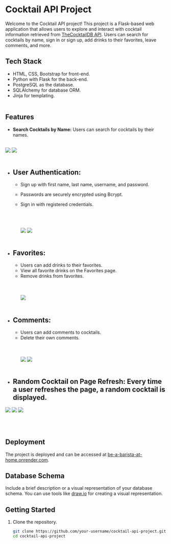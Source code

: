 # Cocktail API Project

Welcome to the Cocktail API project! This project is a Flask-based web application that allows users to explore and interact with cocktail information retrieved from [TheCocktailDB API](https://www.thecocktaildb.com/api.php?ref=apilist.fun). Users can search for cocktails by name, sign in or sign up, add drinks to their favorites, leave comments, and more.

  
## Tech Stack

- HTML, CSS, Bootstrap for front-end.
- Python with Flask for the back-end.
- PostgreSQL as the database.
- SQLAlchemy for database ORM.
- Jinja for templating.
<br></br>


## Features

- **Search Cocktails by Name:** Users can search for cocktails by their names. <br></br>
 <img src = "https://github.com/serenkapanoglu/BeABaristaAtHome2/blob/main/images2/search3.png" />
 <img src = "https://github.com/serenkapanoglu/BeABaristaAtHome2/blob/main/images2/searchvodka.png" />
  <br></br>
  
- ## **User Authentication:**
  - Sign up with first name, last name, username, and password.
  - Passwords are securely encrypted using Bcrypt.
  - Sign in with registered credentials.
  <br></br>
  <br></br>
  
    <img src="https://github.com/serenkapanoglu/BeABaristaAtHome2/blob/main/images2/login.png" />
    <img src ="https://github.com/serenkapanoglu/BeABaristaAtHome2/blob/main/images2/register.png?raw=true" />
    <br></br>
    

- ## **Favorites:**
  - Users can add drinks to their favorites.
  - View all favorite drinks on the Favorites page.
  - Remove drinks from favorites.
    <br></br>
  <br></br>
    <img src = "https://github.com/serenkapanoglu/BeABaristaAtHome2/blob/main/images2/fav.png" />
<br></br>


- ## **Comments:**
  - Users can add comments to cocktails.
  - Delete their own comments.
    <br></br>
  <br></br>
    <img src = "https://github.com/serenkapanoglu/BeABaristaAtHome2/blob/main/images2/addcomment.png" />
    <img src = "https://github.com/serenkapanoglu/BeABaristaAtHome2/blob/main/images2/deletecomment.png" />
<br></br>


- ## **Random Cocktail on Page Refresh:** Every time a user refreshes the page, a random cocktail is displayed.
<img src= "https://github.com/serenkapanoglu/BeABaristaAtHome2/blob/main/images2/search2.png" />
<img src = "https://github.com/serenkapanoglu/BeABaristaAtHome2/blob/main/images2/search4.png" />
<img src = "https://github.com/serenkapanoglu/BeABaristaAtHome2/blob/main/images2/search.png" />
   
<br></br>



## Deployment

The project is deployed and can be accessed at [be-a-barista-at-home.onrender.com](https://be-a-barista-at-home.onrender.com/).

## Database Schema

Include a brief description or a visual representation of your database schema. You can use tools like [draw.io](https://app.diagrams.net/) for creating a visual representation.


## Getting Started

1. Clone the repository.
   ```bash
   git clone https://github.com/your-username/cocktail-api-project.git
   cd cocktail-api-project
